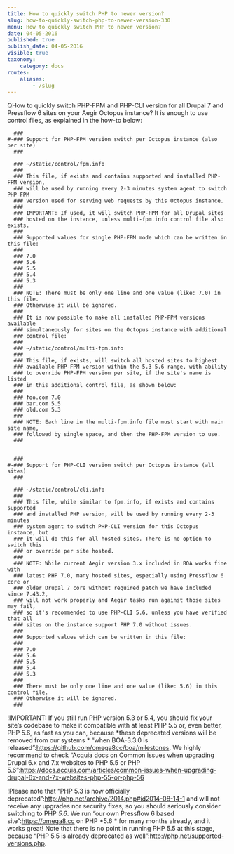 ```yaml
---
title: How to quickly switch PHP to newer version?
slug: how-to-quickly-switch-php-to-newer-version-330
menu: How to quickly switch PHP to newer version?
date: 04-05-2016
published: true
publish_date: 04-05-2016
visible: true
taxonomy:
    category: docs
routes:
    aliases:
        - /slug
---
```


<a name="php-q"></a>

QHow to quickly switch PHP-FPM and PHP-CLI version for all Drupal 7 and Pressflow 6 sites on your Aegir Octopus instance? It is enough to use control files, as explained in the how-to below:

 
    
      ###
    #-### Support for PHP-FPM version switch per Octopus instance (also per site)
      ###
    
      ### ~/static/control/fpm.info
      ###
      ### This file, if exists and contains supported and installed PHP-FPM version,
      ### will be used by running every 2-3 minutes system agent to switch PHP-FPM
      ### version used for serving web requests by this Octopus instance.
      ###
      ### IMPORTANT: If used, it will switch PHP-FPM for all Drupal sites
      ### hosted on the instance, unless multi-fpm.info control file also exists.
      ###
      ### Supported values for single PHP-FPM mode which can be written in this file:
      ###
      ### 7.0
      ### 5.6
      ### 5.5
      ### 5.4
      ### 5.3
      ###
      ### NOTE: There must be only one line and one value (like: 7.0) in this file.
      ### Otherwise it will be ignored.
      ###
      ### It is now possible to make all installed PHP-FPM versions available
      ### simultaneously for sites on the Octopus instance with additional
      ### control file:
      ###
      ### ~/static/control/multi-fpm.info
      ###
      ### This file, if exists, will switch all hosted sites to highest
      ### available PHP-FPM version within the 5.3-5.6 range, with ability
      ### to override PHP-FPM version per site, if the site's name is listed
      ### in this additional control file, as shown below:
      ###
      ### foo.com 7.0
      ### bar.com 5.5
      ### old.com 5.3
      ###
      ### NOTE: Each line in the multi-fpm.info file must start with main site name,
      ### followed by single space, and then the PHP-FPM version to use.
      ###
    
    
      ###
    #-### Support for PHP-CLI version switch per Octopus instance (all sites)
      ###
    
      ### ~/static/control/cli.info
      ###
      ### This file, while similar to fpm.info, if exists and contains supported
      ### and installed PHP version, will be used by running every 2-3 minutes
      ### system agent to switch PHP-CLI version for this Octopus instance, but
      ### it will do this for all hosted sites. There is no option to switch this
      ### or override per site hosted.
      ###
      ### NOTE: While current Aegir version 3.x included in BOA works fine with
      ### latest PHP 7.0, many hosted sites, especially using Pressflow 6 core or
      ### older Drupal 7 core without required patch we have included since 7.43.2,
      ### will not work properly and Aegir tasks run against those sites may fail,
      ### so it's recommended to use PHP-CLI 5.6, unless you have verified that all
      ### sites on the instance support PHP 7.0 without issues.
      ###
      ### Supported values which can be written in this file:
      ###
      ### 7.0
      ### 5.6
      ### 5.5
      ### 5.4
      ### 5.3
      ###
      ### There must be only one line and one value (like: 5.6) in this control file.
      ### Otherwise it will be ignored.
      ###


<a name="php-b"></a>

!IMPORTANT: If you still run PHP version 5.3 or 5.4, you should fix your site’s codebase to make it compatible with at least PHP 5.5 or, even better, PHP 5.6, as fast as you can, because *these deprecated versions will be removed from our systems * “when BOA-3.3.0 is released”:https://github.com/omega8cc/boa/milestones. We highly recommend to check “Acquia docs on Common issues when upgrading Drupal 6.x and 7.x websites to PHP 5.5 or PHP 5.6”:https://docs.acquia.com/articles/common-issues-when-upgrading-drupal-6x-and-7x-websites-php-55-or-php-56

<a name="php-b"></a>

!Please note that “PHP 5.3 is now officially deprecated”:http://php.net/archive/2014.php#id2014-08-14-1 and will not receive any upgrades nor security fixes, so you should seriously consider switching to PHP *5.6*. We run “our own Pressflow 6 based site”:https://omega8.cc on PHP *5.6 * for many months already, and it works great! Note that there is no point in running PHP 5.5 at this stage, because “PHP 5.5 is already deprecated as well”:http://php.net/supported-versions.php.